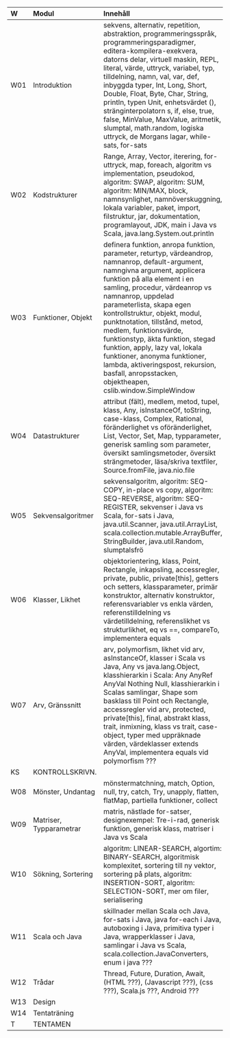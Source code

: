 | W   | Modul                   | Innehåll |
|:----|:------------------------|:--|
| W01 | Introduktion            | sekvens, alternativ, repetition, abstraktion, programmeringsspråk, programmeringsparadigmer, editera-kompilera-exekvera, datorns delar, virtuell maskin, REPL, literal, värde, uttryck, variabel, typ, tilldelning, namn, val, var, def, inbyggda typer, Int, Long, Short, Double, Float, Byte, Char, String, println, typen Unit, enhetsvärdet (), stränginterpolatorn s, if, else, true, false, MinValue, MaxValue, aritmetik, slumptal, math.random, logiska uttryck, de Morgans lagar, while-sats, for-sats |
| W02 | Kodstrukturer           | Range, Array, Vector, iterering, for-uttryck, map, foreach, algoritm vs implementation, pseudokod, algoritm: SWAP, algoritm: SUM, algoritm: MIN/MAX, block, namnsynlighet, namnöverskuggning, lokala variabler, paket, import, filstruktur, jar, dokumentation, programlayout, JDK, main i Java vs Scala, java.lang.System.out.println |
| W03 | Funktioner, Objekt      | definera funktion, anropa funktion, parameter, returtyp, värdeandrop, namnanrop, default-argument, namngivna argument, applicera funktion på alla element i en samling, procedur, värdeanrop vs namnanrop, uppdelad parameterlista, skapa egen kontrollstruktur, objekt, modul, punktnotation, tillstånd, metod, medlem, funktionsvärde, funktionstyp, äkta funktion, stegad funktion, apply, lazy val, lokala funktioner, anonyma funktioner, lambda, aktiveringspost, rekursion, basfall, anropsstacken, objektheapen, cslib.window.SimpleWindow |
| W04 | Datastrukturer          | attribut (fält), medlem, metod, tupel, klass, Any, isInstanceOf, toString, case-klass, Complex, Rational, föränderlighet vs oföränderlighet, List, Vector, Set, Map, typparameter, generisk samling som parameter, översikt samlingsmetoder, översikt strängmetoder, läsa/skriva textfiler, Source.fromFile, java.nio.file |
| W05 | Sekvensalgoritmer       | sekvensalgoritm, algoritm: SEQ-COPY, in-place vs copy, algoritm: SEQ-REVERSE, algoritm: SEQ-REGISTER, sekvenser i Java vs Scala, for-sats i Java, java.util.Scanner, java.util.ArrayList, scala.collection.mutable.ArrayBuffer, StringBuilder, java.util.Random, slumptalsfrö |
| W06 | Klasser, Likhet         | objektorientering, klass, Point, Rectangle, inkapsling, accessregler, private, public, private[this], getters och setters, klassparameter, primär konstruktor, alternativ konstruktor, referensvariabler vs enkla värden, referenstilldelning vs värdetilldelning, referenslikhet vs strukturlikhet, eq vs ==, compareTo, implementera equals |
| W07 | Arv, Gränssnitt         | arv, polymorfism, likhet vid arv, asInstanceOf, klasser i Scala vs Java, Any vs java.lang.Object, klasshierarkin i Scala: Any AnyRef AnyVal Nothing Null, klasshierarkin i Scalas samlingar, Shape som basklass till Point och Rectangle, accessregler vid arv, protected, private[this], final, abstrakt klass, trait, inmixning, klass vs trait, case-object, typer med uppräknade värden, värdeklasser extends AnyVal, implementera equals vid polymorfism ??? |
| KS  | KONTROLLSKRIVN.         |  |
| W08 | Mönster, Undantag       | mönstermatchning, match, Option, null, try, catch, Try, unapply, flatten, flatMap, partiella funktioner, collect |
| W09 | Matriser, Typparametrar | matris, nästlade for-satser, designexempel: Tre-i-rad, generisk funktion, generisk klass, matriser i Java vs Scala |
| W10 | Sökning, Sortering      | algoritm: LINEAR-SEARCH, algortim: BINARY-SEARCH, algoritmisk komplexitet, sortering till ny vektor, sortering på plats, algoritm: INSERTION-SORT, algoritm: SELECTION-SORT, mer om filer, serialisering |
| W11 | Scala och Java          | skillnader mellan Scala och Java, for-sats i Java, java for-each i Java, autoboxing i Java, primitiva typer i Java, wrapperklasser i Java, samlingar i Java vs Scala, scala.collection.JavaConverters, enum i java ??? |
| W12 | Trådar                  | Thread, Future, Duration, Await, (HTML ???), (Javascript ???), (css ???), Scala.js ???, Android ??? |
| W13 | Design                  |  |
| W14 | Tentaträning            |  |
| T   | TENTAMEN                |  |